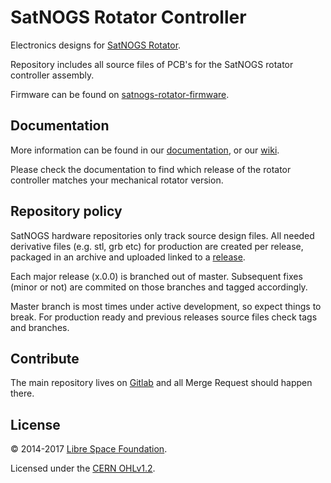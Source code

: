 # SatNOGS Rotator Controller

Electronics designs for [SatNOGS Rotator](https://gitlab.com/librespacefoundation/satnogs/satnogs-rotator).

Repository includes all source files of PCB's for the SatNOGS rotator controller assembly.

Firmware can be found on [satnogs-rotator-firmware](https://gitlab.com/librespacefoundation/satnogs/satnogs-rotator-firmware).

## Documentation

More information can be found in our [documentation](http://satnogs.org/documentation/hardware/), or our [wiki](https://wiki.satnogs.org).

Please check the documentation to find which release of the rotator controller matches your mechanical rotator version.

## Repository policy

SatNOGS hardware repositories only track source design files. All needed derivative files (e.g. stl, grb etc) for production are created per release, packaged in an archive and uploaded linked to a  [release](https://gitlab.com/librespacefoundation/satnogs/satnogs-rotator-controller/tags).

Each major release (x.0.0) is branched out of master. Subsequent fixes (minor or not) are commited on those branches and tagged accordingly.

Master branch is most times under active development, so expect things to break. For production ready and previous releases source files check tags and branches.

## Contribute

The main repository lives on [Gitlab](https://gitlab.com/librespacefoundation/satnogs/satnogs-rotator-controller) and all Merge Request should happen there.

## License

&copy; 2014-2017 [Libre Space Foundation](http://libre.space).

Licensed under the [CERN OHLv1.2](LICENSE).
